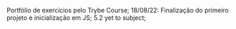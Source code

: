 Portfólio de exercícios pelo Trybe Course;
18/08/22:
Finalização do primeiro projeto e inicialização em JS;
5.2 yet to subject;
